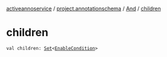 [activeannoservice](../../index.md) / [project.annotationschema](../index.md) / [And](index.md) / [children](./children.md)

# children

`val children: `[`Set`](https://kotlinlang.org/api/latest/jvm/stdlib/kotlin.collections/-set/index.html)`<`[`EnableCondition`](../-enable-condition/index.md)`>`